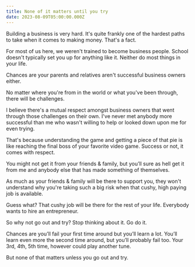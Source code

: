 ```yaml
---
title: None of it matters until you try
date: 2023-08-09T05:00:00.000Z
---
```


Building a business is very hard. It's quite frankly one of the hardest paths to take when it comes to making money. That's a fact.

For most of us here, we weren't trained to become business people. School doesn't typically set you up for anything like it. Neither do most things in your life.

Chances are your parents and relatives aren't successful business owners either.

No matter where you're from in the world or what you've been through, there will be challenges.

I believe there's a mutual respect amongst business owners that went through those challenges on their own. I've never met anybody more successful than me who wasn't willing to help or looked down upon me for even trying.

That's because understanding the game and getting a piece of that pie is like reaching the final boss of your favorite video game. Success or not, it comes with respect.

You might not get it from your friends & family, but you’ll sure as hell get it from me and anybody else that has made something of themselves.

As much as your friends & family will be there to support you, they won't understand why you're taking such a big risk when that cushy, high paying job is available.

Guess what? That cushy job will be there for the rest of your life. Everybody wants to hire an entrepreneur.

So why not go out and try? Stop thinking about it. Go do it.

Chances are you’ll fail your first time around but you’ll learn a lot. You’ll learn even more the second time around, but you’ll probably fail too. Your 3rd, 4th, 5th time, however could play another tune.

But none of that matters unless you go out and try.
